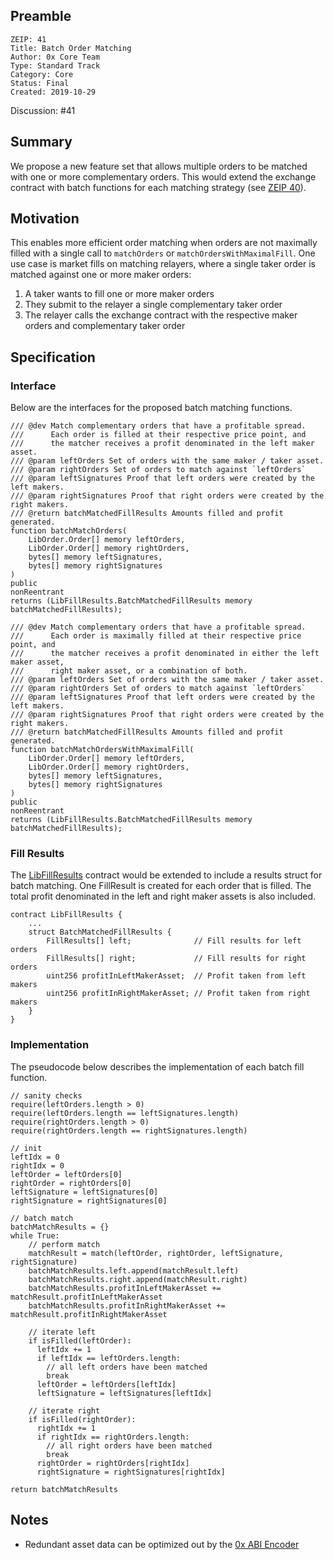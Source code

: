 ## Preamble

```
ZEIP: 41
Title: Batch Order Matching
Author: 0x Core Team
Type: Standard Track
Category: Core
Status: Final
Created: 2019-10-29
```

Discussion: #41

## Summary

We propose a new feature set that allows multiple orders to be matched with one or more complementary orders. This would extend the exchange contract with batch functions for each matching strategy (see [ZEIP 40](https://github.com/0xProject/ZEIPs/issues/40)).

## Motivation

This enables more efficient order matching when orders are not maximally filled with a single call to `matchOrders` or `matchOrdersWithMaximalFill`. One use case is market fills on matching relayers, where a single taker order is matched against one or more maker orders:

1. A taker wants to fill one or more maker orders
2. They submit to the relayer a single complementary taker order
3. The relayer calls the exchange contract with the respective maker orders and complementary taker order

## Specification

### Interface

Below are the interfaces for the proposed batch matching functions.

```
/// @dev Match complementary orders that have a profitable spread.
///      Each order is filled at their respective price point, and
///      the matcher receives a profit denominated in the left maker asset.
/// @param leftOrders Set of orders with the same maker / taker asset.
/// @param rightOrders Set of orders to match against `leftOrders`
/// @param leftSignatures Proof that left orders were created by the left makers.
/// @param rightSignatures Proof that right orders were created by the right makers.
/// @return batchMatchedFillResults Amounts filled and profit generated.
function batchMatchOrders(
    LibOrder.Order[] memory leftOrders,
    LibOrder.Order[] memory rightOrders,
    bytes[] memory leftSignatures,
    bytes[] memory rightSignatures
)
public
nonReentrant
returns (LibFillResults.BatchMatchedFillResults memory batchMatchedFillResults);

/// @dev Match complementary orders that have a profitable spread.
///      Each order is maximally filled at their respective price point, and
///      the matcher receives a profit denominated in either the left maker asset,
///      right maker asset, or a combination of both.
/// @param leftOrders Set of orders with the same maker / taker asset.
/// @param rightOrders Set of orders to match against `leftOrders`
/// @param leftSignatures Proof that left orders were created by the left makers.
/// @param rightSignatures Proof that right orders were created by the right makers.
/// @return batchMatchedFillResults Amounts filled and profit generated.
function batchMatchOrdersWithMaximalFill(
    LibOrder.Order[] memory leftOrders,
    LibOrder.Order[] memory rightOrders,
    bytes[] memory leftSignatures,
    bytes[] memory rightSignatures
)
public
nonReentrant
returns (LibFillResults.BatchMatchedFillResults memory batchMatchedFillResults);
```

### Fill Results

The [LibFillResults](https://github.com/0xProject/0x-monorepo/blob/development/contracts/exchange-libs/contracts/src/LibFillResults.sol) contract would be extended to include a results struct for batch matching. One FillResult is created for each order that is filled. The total profit denominated in the left and right maker assets is also included.

```
contract LibFillResults {
    ...
    struct BatchMatchedFillResults {
        FillResults[] left;              // Fill results for left orders
        FillResults[] right;             // Fill results for right orders
        uint256 profitInLeftMakerAsset;  // Profit taken from left makers
        uint256 profitInRightMakerAsset; // Profit taken from right makers
    }
}
```

### Implementation

The pseudocode below describes the implementation of each batch fill function.

```
// sanity checks
require(leftOrders.length > 0)
require(leftOrders.length == leftSignatures.length)
require(rightOrders.length > 0)
require(rightOrders.length == rightSignatures.length)

// init
leftIdx = 0
rightIdx = 0
leftOrder = leftOrders[0]
rightOrder = rightOrders[0]
leftSignature = leftSignatures[0]
rightSignature = rightSignatures[0]

// batch match
batchMatchResults = {}
while True:
    // perform match
    matchResult = match(leftOrder, rightOrder, leftSignature, rightSignature)
    batchMatchResults.left.append(matchResult.left)
    batchMatchResults.right.append(matchResult.right)
    batchMatchResults.profitInLeftMakerAsset += matchResult.profitInLeftMakerAsset
    batchMatchResults.profitInRightMakerAsset += matchResult.profitInRightMakerAsset

    // iterate left
    if isFilled(leftOrder):
      leftIdx += 1
      if leftIdx == leftOrders.length:
        // all left orders have been matched
        break
      leftOrder = leftOrders[leftIdx]
      leftSignature = leftSignatures[leftIdx]

    // iterate right
    if isFilled(rightOrder):
      rightIdx += 1
      if rightIdx == rightOrders.length:
        // all right orders have been matched
        break
      rightOrder = rightOrders[rightIdx]
      rightSignature = rightSignatures[rightIdx]

return batchMatchResults
```

## Notes

* Redundant asset data can be optimized out by the [0x ABI Encoder](https://github.com/0xProject/0x-monorepo/tree/development/packages/utils/src/abi_encoder)
